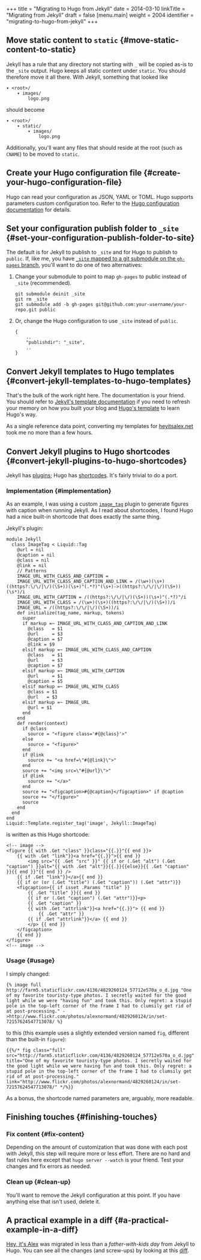 +++
title = "Migrating to Hugo from Jekyll"
date = 2014-03-10
linkTitle = "Migrating from Jekyll"
draft = false
[menu.main]
  weight = 2004
  identifier = "migrating-to-hugo-from-jekyll"
+++

## Move static content to `static` {#move-static-content-to-static}

Jekyll has a rule that any directory not starting with `_` will be
copied as-is to the `_site` output. Hugo keeps all static content
under `static`. You should therefore move it all there. With Jekyll,
something that looked like

```text
▾ <root>/
    ▾ images/
        logo.png
```

should become

```text
▾ <root>/
    ▾ static/
        ▾ images/
            logo.png
```

Additionally, you'll want any files that should reside at the root
(such as `CNAME`) to be moved to `static`.


## Create your Hugo configuration file {#create-your-hugo-configuration-file}

Hugo can read your configuration as JSON, YAML or TOML. Hugo supports
parameters custom configuration too. Refer to the [Hugo configuration
documentation](/overview/configuration/) for details.


## Set your configuration publish folder to `_site` {#set-your-configuration-publish-folder-to-site}

The default is for Jekyll to publish to `_site` and for Hugo to
publish to `public`. If, like me, you have [`_site` mapped to a git
submodule on the `gh-pages` branch](http://blog.blindgaenger.net/generate_github_pages_in_a_submodule.html), you'll want to do one of two
alternatives:

1.  Change your submodule to point to map `gh-pages` to public instead
    of `_site` (recommended).

    ```text
    git submodule deinit _site
    git rm _site
    git submodule add -b gh-pages git@github.com:your-username/your-repo.git public
    ```
2.  Or, change the Hugo configuration to use `_site` instead of `public`.

    ```text
    {
        ..
        "publishdir": "_site",
        ..
    }
    ```


## Convert Jekyll templates to Hugo templates {#convert-jekyll-templates-to-hugo-templates}

That's the bulk of the work right here. The documentation is your
friend. You should refer to [Jekyll's template documentation](http://jekyllrb.com/docs/templates/) if you
need to refresh your memory on how you built your blog and [Hugo's
template](/layout/templates/) to learn Hugo's way.

As a single reference data point, converting my templates for
[heyitsalex.net](http://heyitsalex.net/) took me no more than a few hours.


## Convert Jekyll plugins to Hugo shortcodes {#convert-jekyll-plugins-to-hugo-shortcodes}

Jekyll has [plugins](http://jekyllrb.com/docs/plugins/); Hugo has [shortcodes](/doc/shortcodes/). It's fairly trivial to do a
port.


### Implementation {#implementation}

As an example, I was using a custom [`image_tag`](https://github.com/alexandre-normand/alexandre-normand/blob/74bb12036a71334fdb7dba84e073382fc06908ec/_plugins/image_tag.rb) plugin to generate
figures with caption when running Jekyll. As I read about shortcodes,
I found Hugo had a nice built-in shortcode that does exactly the same
thing.

Jekyll's plugin:

```text
module Jekyll
  class ImageTag < Liquid::Tag
    @url = nil
    @caption = nil
    @class = nil
    @link = nil
    // Patterns
    IMAGE_URL_WITH_CLASS_AND_CAPTION =
    IMAGE_URL_WITH_CLASS_AND_CAPTION_AND_LINK = /(\w+)(\s+)((https?:\/\/|\/)(\S+))(\s+)"(.*?)"(\s+)->((https?:\/\/|\/)(\S+))(\s*)/i
    IMAGE_URL_WITH_CAPTION = /((https?:\/\/|\/)(\S+))(\s+)"(.*?)"/i
    IMAGE_URL_WITH_CLASS = /(\w+)(\s+)((https?:\/\/|\/)(\S+))/i
    IMAGE_URL = /((https?:\/\/|\/)(\S+))/i
    def initialize(tag_name, markup, tokens)
      super
      if markup =~ IMAGE_URL_WITH_CLASS_AND_CAPTION_AND_LINK
        @class   = $1
        @url     = $3
        @caption = $7
        @link = $9
      elsif markup =~ IMAGE_URL_WITH_CLASS_AND_CAPTION
        @class   = $1
        @url     = $3
        @caption = $7
      elsif markup =~ IMAGE_URL_WITH_CAPTION
        @url     = $1
        @caption = $5
      elsif markup =~ IMAGE_URL_WITH_CLASS
        @class = $1
        @url   = $3
      elsif markup =~ IMAGE_URL
        @url = $1
      end
    end
    def render(context)
      if @class
        source = "<figure class='#{@class}'>"
      else
        source = "<figure>"
      end
      if @link
        source += "<a href=\"#{@link}\">"
      end
      source += "<img src=\"#{@url}\">"
      if @link
        source += "</a>"
      end
      source += "<figcaption>#{@caption}</figcaption>" if @caption
      source += "</figure>"
      source
    end
  end
end
Liquid::Template.register_tag('image', Jekyll::ImageTag)
```

is written as this Hugo shortcode:

```text
<!-- image -->
<figure {{ with .Get "class" }}class="{{.}}"{{ end }}>
    {{ with .Get "link"}}<a href="{{.}}">{{ end }}
        <img src="{{ .Get "src" }}" {{ if or (.Get "alt") (.Get "caption") }}alt="{{ with .Get "alt"}}{{.}}{{else}}{{ .Get "caption" }}{{ end }}"{{ end }} />
    {{ if .Get "link"}}</a>{{ end }}
    {{ if or (or (.Get "title") (.Get "caption")) (.Get "attr")}}
    <figcaption>{{ if isset .Params "title" }}
        {{ .Get "title" }}{{ end }}
        {{ if or (.Get "caption") (.Get "attr")}}<p>
        {{ .Get "caption" }}
        {{ with .Get "attrlink"}}<a href="{{.}}"> {{ end }}
            {{ .Get "attr" }}
        {{ if .Get "attrlink"}}</a> {{ end }}
        </p> {{ end }}
    </figcaption>
    {{ end }}
</figure>
<!-- image -->
```


### Usage {#usage}

I simply changed:

```text
{% image full http://farm5.staticflickr.com/4136/4829260124_57712e570a_o_d.jpg "One of my favorite touristy-type photos. I secretly waited for the good light while we were "having fun" and took this. Only regret: a stupid pole in the top-left corner of the frame I had to clumsily get rid of at post-processing." ->http://www.flickr.com/photos/alexnormand/4829260124/in/set-72157624547713078/ %}
```

to this (this example uses a slightly extended version named `fig`,
different than the built-in `figure`):

```text
{{%/* fig class="full" src="http://farm5.staticflickr.com/4136/4829260124_57712e570a_o_d.jpg" title="One of my favorite touristy-type photos. I secretly waited for the good light while we were having fun and took this. Only regret: a stupid pole in the top-left corner of the frame I had to clumsily get rid of at post-processing." link="http://www.flickr.com/photos/alexnormand/4829260124/in/set-72157624547713078/" */%}}
```

As a bonus, the shortcode named parameters are, arguably, more
readable.


## Finishing touches {#finishing-touches}


### Fix content {#fix-content}

Depending on the amount of customization that was done with each post
with Jekyll, this step will require more or less effort. There are no
hard and fast rules here except that `hugo server --watch` is your
friend. Test your changes and fix errors as needed.


### Clean up {#clean-up}

You'll want to remove the Jekyll configuration at this point. If you
have anything else that isn't used, delete it.


## A practical example in a diff {#a-practical-example-in-a-diff}

[Hey, it's Alex](http://heyitsalex.net/) was migrated in less than a _father-with-kids day_ from
Jekyll to Hugo. You can see all the changes (and screw-ups) by looking
at this [diff](https://github.com/alexandre-normand/alexandre-normand/compare/869d69435bd2665c3fbf5b5c78d4c22759d7613a...b7f6605b1265e83b4b81495423294208cc74d610).

[//]: # "Exported with love from a post written in Org mode"
[//]: # "- https://github.com/kaushalmodi/ox-hugo"
